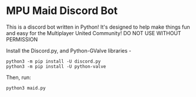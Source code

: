# MPU Maid Discord Bot

This is a discord bot written in Python! It's designed to help make things fun and easy for the Multiplayer United Community!
DO NOT USE WITHOUT PERMISSION

Install the Discord.py, and Python-GValve libraries -

```
python3 -m pip install -U discord.py
python3 -m pip install -U python-valve
```

Then, run:

```
python3 maid.py
```